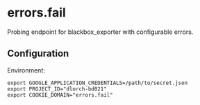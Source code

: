 errors.fail
===========

Probing endpoint for blackbox_exporter with configurable errors.

Configuration
-------------

Environment:

```
export GOOGLE_APPLICATION_CREDENTIALS=/path/to/secret.json
export PROJECT_ID="dlorch-bd021"
export COOKIE_DOMAIN="errors.fail"
```
